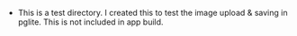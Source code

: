 - This is a test directory. I created this to test the image upload & saving in pglite. This is not included in app build. 
